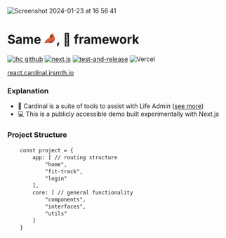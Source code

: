 ![Screenshot 2024-01-23 at 16 56 41](https://github.com/cardinal-app/webapp-react/assets/34093915/0fc3d476-0d53-4c59-a664-53fb2c1bf39f)

# Same <img src="./assets/badge.png" width="28" alt="Logo">, 🧪 framework
[![jhc github](https://img.shields.io/badge/GitHub-jrsmth-181717.svg?style=flat&logo=github)](https://github.com/jrsmth)
[![next.js](https://img.shields.io/badge/next.js%20-14%20-black.svg?style=flat&logo=next.js&logoColor=white)](https://github.com/vercel/next.js)
[![test-and-release](https://github.com/jrsmth/ultima/actions/workflows/main.yaml/badge.svg)](https://github.com/jrsmth/ultima/actions/workflows/main.yaml)
![Vercel](https://vercelbadge.vercel.app/api/cardinal-app/webapp-react)

[react.cardinal.jrsmth.io](https://www.react.cardinal.jrsmth.io)

### Explanation
- 🧬 Cardinal is a suite of tools to assist with Life Admin ([see more](https://github.com/cardinal-app))
- 💻 This is a publicly accessible demo built experimentally with Next.js 

### Project Structure
```tsx
    const project = {
        app: [ // routing structure
            "home",
            "fit-track",
            "login"
        ],
        core: [ // general functionality
            "components",
            "interfaces",
            "utils"
        ]
    }
```
